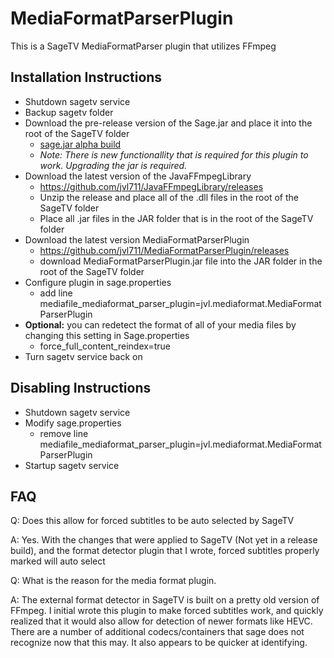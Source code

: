 # MediaFormatParserPlugin
This is a SageTV MediaFormatParser plugin that utilizes FFmpeg

## Installation Instructions

- Shutdown sagetv service
- Backup sagetv folder
- Download the pre-release version of the Sage.jar and place it into the root of the SageTV folder
  - [sage.jar alpha build](https://github.com/jvl711/MediaFormatParserPlugin/releases/download/v.0.1-alpha/Sage.jar)
  - *Note: There is new functionallity that is required for this plugin to work.  Upgrading the jar is required.*
- Download the latest version of the JavaFFmpegLibrary
  - https://github.com/jvl711/JavaFFmpegLibrary/releases
  - Unzip the release and place all of the .dll files in the root of the SageTV folder
  - Place all .jar files in the JAR folder that is in the root of the SageTV folder
- Download the latest version MediaFormatParserPlugin
  - https://github.com/jvl711/MediaFormatParserPlugin/releases
  - download MediaFormatParserPlugin.jar file into the JAR folder in the root of the SageTV folder
- Configure plugin in sage.properties
  - add line mediafile_mediaformat_parser_plugin=jvl.mediaformat.MediaFormatParserPlugin
- **Optional:** you can redetect the format of all of your media files by changing this setting in Sage.properties
  - force_full_content_reindex=true
- Turn sagetv service back on
  
## Disabling Instructions
- Shutdown sagetv service
- Modify sage.properties
  - remove line mediafile_mediaformat_parser_plugin=jvl.mediaformat.MediaFormatParserPlugin
- Startup sagetv service
  
## FAQ
Q: Does this allow for forced subtitles to be auto selected by SageTV

A: Yes. With the changes that were applied to SageTV (Not yet in a release build), and the format detector plugin that I wrote, forced subtitles properly marked will auto select

Q: What is the reason for the media format plugin.

A: The external format detector in SageTV is built on a pretty old version of FFmpeg. I initial wrote this plugin to make forced subtitles work, and quickly realized that it would also allow for detection of newer formats like HEVC. There are a number of additional codecs/containers that sage does not recognize now that this may. It also appears to be quicker at identifying.
